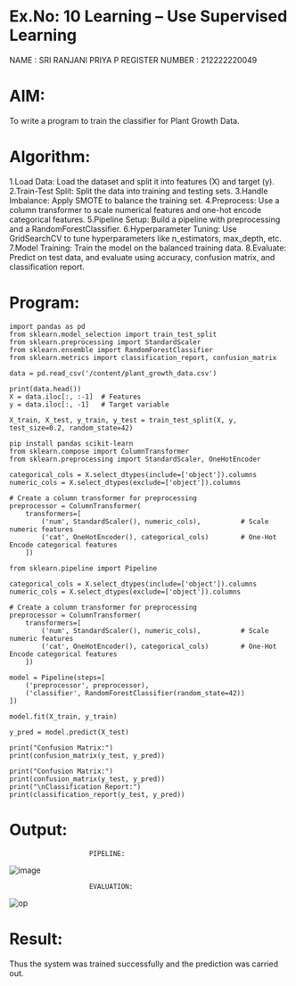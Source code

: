 # Ex.No: 10 Learning – Use Supervised Learning  

NAME : SRI RANJANI PRIYA P
REGISTER NUMBER : 212222220049

# AIM: 
To write a program to train the classifier for Plant Growth Data.
# Algorithm:

1.Load Data: Load the dataset and split it into features (X) and target (y).
2.Train-Test Split: Split the data into training and testing sets.
3.Handle Imbalance: Apply SMOTE to balance the training set.
4.Preprocess: Use a column transformer to scale numerical features and one-hot encode categorical features.
5.Pipeline Setup: Build a pipeline with preprocessing and a RandomForestClassifier.
6.Hyperparameter Tuning: Use GridSearchCV to tune hyperparameters like n_estimators, max_depth, etc.
7.Model Training: Train the model on the balanced training data.
8.Evaluate: Predict on test data, and evaluate using accuracy, confusion matrix, and classification report.

# Program:
```
import pandas as pd
from sklearn.model_selection import train_test_split
from sklearn.preprocessing import StandardScaler
from sklearn.ensemble import RandomForestClassifier
from sklearn.metrics import classification_report, confusion_matrix

data = pd.read_csv('/content/plant_growth_data.csv')

print(data.head())
X = data.iloc[:, :-1]  # Features
y = data.iloc[:, -1]   # Target variable

X_train, X_test, y_train, y_test = train_test_split(X, y, test_size=0.2, random_state=42)

pip install pandas scikit-learn
from sklearn.compose import ColumnTransformer
from sklearn.preprocessing import StandardScaler, OneHotEncoder

categorical_cols = X.select_dtypes(include=['object']).columns
numeric_cols = X.select_dtypes(exclude=['object']).columns

# Create a column transformer for preprocessing
preprocessor = ColumnTransformer(
    transformers=[
        ('num', StandardScaler(), numeric_cols),          # Scale numeric features
        ('cat', OneHotEncoder(), categorical_cols)        # One-Hot Encode categorical features
    ])

from sklearn.pipeline import Pipeline

categorical_cols = X.select_dtypes(include=['object']).columns
numeric_cols = X.select_dtypes(exclude=['object']).columns

# Create a column transformer for preprocessing
preprocessor = ColumnTransformer(
    transformers=[
        ('num', StandardScaler(), numeric_cols),          # Scale numeric features
        ('cat', OneHotEncoder(), categorical_cols)        # One-Hot Encode categorical features
    ])

model = Pipeline(steps=[
    ('preprocessor', preprocessor),
    ('classifier', RandomForestClassifier(random_state=42))
])

model.fit(X_train, y_train)

y_pred = model.predict(X_test)

print("Confusion Matrix:")
print(confusion_matrix(y_test, y_pred))

print("Confusion Matrix:")
print(confusion_matrix(y_test, y_pred))
print("\nClassification Report:")
print(classification_report(y_test, y_pred))

```

# Output:
                        PIPELINE:
 ![image](https://github.com/user-attachments/assets/bf5c62f8-3149-46ec-9380-658f9b8e2e1f)

                        EVALUATION:
![op](https://github.com/user-attachments/assets/2cfa58d8-2f4f-4b8b-b563-b5f6f90be466)


# Result:
Thus the system was trained successfully and the prediction was carried out.
